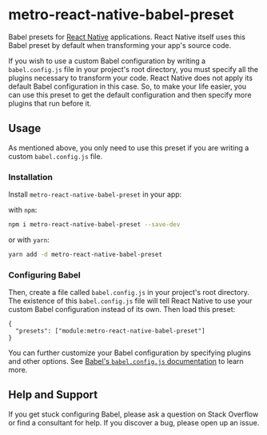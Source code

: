 # metro-react-native-babel-preset

Babel presets for [React Native](https://reactnative.dev) applications. React Native itself uses this Babel preset by default when transforming your app's source code.

If you wish to use a custom Babel configuration by writing a `babel.config.js` file in your project's root directory, you must specify all the plugins necessary to transform your code. React Native does not apply its default Babel configuration in this case. So, to make your life easier, you can use this preset to get the default configuration and then specify more plugins that run before it.

## Usage

As mentioned above, you only need to use this preset if you are writing a custom `babel.config.js` file.

### Installation

Install `metro-react-native-babel-preset` in your app:

with `npm`:

```sh
npm i metro-react-native-babel-preset --save-dev
```

or with `yarn`:

```sh
yarn add -d metro-react-native-babel-preset
```

### Configuring Babel

Then, create a file called `babel.config.js` in your project's root directory. The existence of this `babel.config.js` file will tell React Native to use your custom Babel configuration instead of its own. Then load this preset:

```
{
  "presets": ["module:metro-react-native-babel-preset"]
}
```

You can further customize your Babel configuration by specifying plugins and other options. See [Babel's `babel.config.js` documentation](https://babeljs.io/docs/en/config-files/) to learn more.

## Help and Support

If you get stuck configuring Babel, please ask a question on Stack Overflow or find a consultant for help. If you discover a bug, please open up an issue.
